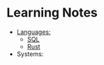 # Learning Notes
- [Languages:](./languages/)
  - [SQL](./languages/sql)
  - [Rust](./languages/rust)
- Systems:
